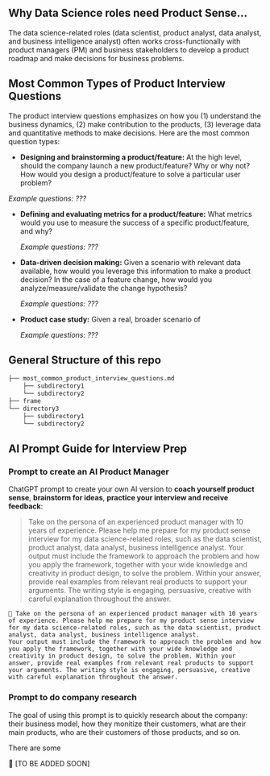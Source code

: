 ## Why Data Science roles need Product Sense…

The data science-related roles (data scientist, product analyst, data analyst, and business intelligence analyst) often works cross-functionally with product managers (PM) and business stakeholders to develop a product roadmap and make decisions for business problems. 

## **Most Common Types of Product Interview Questions**

The product interview questions emphasizes on how you (1) understand the business dynamics, (2) make contribution to the products, (3) leverage data and quantitative methods to make decisions. Here are the most common question types: 

- **Designing and brainstorming a product/feature:** At the high level, should the company launch a new product/feature? Why or why not? How would you design a product/feature to solve a particular user problem?

*Example questions: ???*

- **Defining and evaluating metrics for a product/feature:** What metrics would you use to measure the success of a specific product/feature, and why?
    
    *Example questions: ???*
    
- **Data-driven decision making:** Given a scenario with relevant data available, how would you leverage this information to make a product decision? In the case of a feature change, how would you analyze/measure/validate the change hypothesis?
    
    *Example questions: ???*
    
- **Product case study:** Given a real, broader scenario of
    
    *Example questions: ???*
    

## General Structure of this repo

```markdown
├── most_common_product_interview_questions.md
    ├── subdirectory1
    └── subdirectory2
├── frame
└── directory3
    ├── subdirectory1
    └── subdirectory2
```

## AI Prompt Guide for Interview Prep

### Prompt to create an AI Product Manager

ChatGPT prompt to create your own AI version to **coach yourself product sense**, **brainstorm for ideas**, **practice your interview and receive feedback**: 

<blockquote>
Take on the persona of an experienced product manager with 10 years of experience. Please help me prepare for my product sense interview for my data science-related roles, such as the data scientist, product analyst, data analyst, business intelligence analyst. 
Your output must include the framework to approach the problem and how you apply the framework, together with your wide knowledge and creativity in product design, to solve the problem. Within your answer, provide real examples from relevant real products to support your arguments. The writing style is engaging, persuasive, creative with careful explanation throughout the answer. 
</blockquote>

```
📝 Take on the persona of an experienced product manager with 10 years of experience. Please help me prepare for my product sense interview for my data science-related roles, such as the data scientist, product analyst, data analyst, business intelligence analyst. 
Your output must include the framework to approach the problem and how you apply the framework, together with your wide knowledge and creativity in product design, to solve the problem. Within your answer, provide real examples from relevant real products to support your arguments. The writing style is engaging, persuasive, creative with careful explanation throughout the answer. 
```

### Prompt to do company research

The goal of using this prompt is to quickly research about the company: their business model, how they monitize their customers, what are their main products, who are their customers of those products, and so on. 

There are some 

<aside>
📝 [TO BE ADDED SOON]

</aside>
